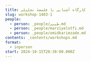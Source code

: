 ```yaml
---
title: کارگاه آشنایی با فلسفهٔ تحلیلی
slug: workshop-1403-1
people:
  - person: _people/طیبی.md
  - person: _people/marziyelotfi.md
  - person: _people/omidkarimzade.md
contents: _contents/workshops.md
format:
  - inperson
start: 2024-10-15T20:30:00.000Z
---
```





